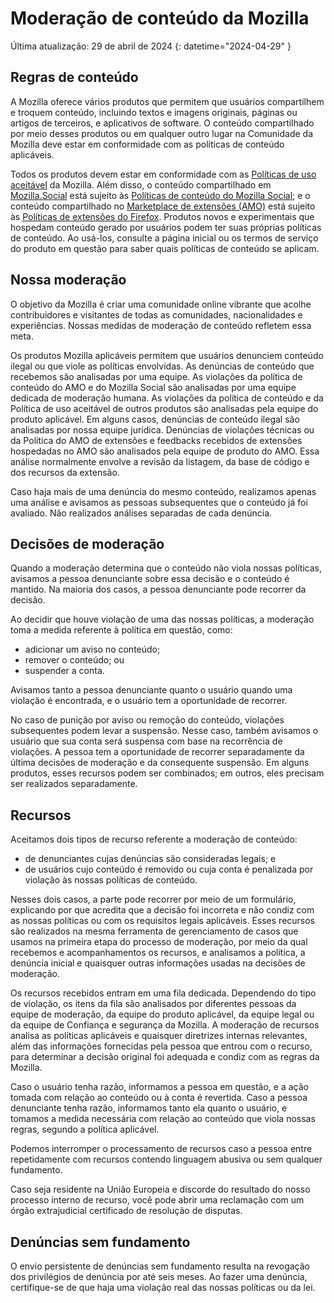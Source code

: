 # Moderação de conteúdo da Mozilla

Última atualização: 29 de abril de 2024
{: datetime="2024-04-29" }

## Regras de conteúdo

A Mozilla oferece vários produtos que permitem que usuários compartilhem e troquem conteúdo, incluindo textos e imagens originais, páginas ou artigos de terceiros, e aplicativos de software. O conteúdo compartilhado por meio desses produtos ou em qualquer outro lugar na Comunidade da Mozilla deve estar em conformidade com as políticas de conteúdo aplicáveis.

Todos os produtos devem estar em conformidade com as [Políticas de uso aceitável](https://www.mozilla.org/about/legal/acceptable-use) da Mozilla. Além disso, o conteúdo compartilhado em [Mozilla.Social](https://mozilla.social) está sujeito às [Políticas de conteúdo do Mozilla Social](https://www.mozilla.org/about/governance/policies/social-content-policies); e o conteúdo compartilhado no [Marketplace de extensões (AMO)](https://addons.mozilla.org/firefox) está sujeito às [Políticas de extensões do Firefox](https://extensionworkshop.com/documentation/publish/add-on-policies). Produtos novos e experimentais que hospedam conteúdo gerado por usuários podem ter suas próprias políticas de conteúdo. Ao usá-los, consulte a página inicial ou os termos de serviço do produto em questão para saber quais políticas de conteúdo se aplicam.

## Nossa moderação

O objetivo da Mozilla é criar uma comunidade online vibrante que acolhe contribuidores e visitantes de todas as comunidades, nacionalidades e experiências. Nossas medidas de moderação de conteúdo refletem essa meta.

Os produtos Mozilla aplicáveis permitem que usuários denunciem conteúdo ilegal ou que viole as políticas envolvidas. As denúncias de conteúdo que recebemos são analisadas por uma equipe. As violações da política de conteúdo do AMO e do Mozilla Social são analisadas por uma equipe dedicada de moderação humana. As violações da política de conteúdo e da Política de uso aceitável de outros produtos são analisadas pela equipe do produto aplicável. Em alguns casos, denúncias de conteúdo ilegal são analisadas por nossa equipe jurídica. Denúncias de violações técnicas ou da Política do AMO de extensões e feedbacks recebidos de extensões hospedadas no AMO são analisados pela equipe de produto do AMO. Essa análise normalmente envolve a revisão da listagem, da base de código e dos recursos da extensão.

Caso haja mais de uma denúncia do mesmo conteúdo, realizamos apenas uma análise e avisamos as pessoas subsequentes que o conteúdo já foi avaliado. Não realizados análises separadas de cada denúncia.

## Decisões de moderação

Quando a moderação determina que o conteúdo não viola nossas políticas, avisamos a pessoa denunciante sobre essa decisão e o conteúdo é mantido. Na maioria dos casos, a pessoa denunciante pode recorrer da decisão.

Ao decidir que houve violação de uma das nossas políticas, a moderação toma a medida referente à política em questão, como:

* adicionar um aviso no conteúdo; 
* remover o conteúdo; ou 
* suspender a conta.

Avisamos tanto a pessoa denunciante quanto o usuário quando uma violação é encontrada, e o usuário tem a oportunidade de recorrer.

No caso de punição por aviso ou remoção do conteúdo, violações subsequentes podem levar a suspensão. Nesse caso, também avisamos o usuário que sua conta será suspensa com base na recorrência de violações. A pessoa tem a oportunidade de recorrer separadamente da última decisões de moderação e da consequente suspensão. Em alguns produtos, esses recursos podem ser combinados; em outros, eles precisam ser realizados separadamente. 

## Recursos

Aceitamos dois tipos de recurso referente a moderação de conteúdo:

* de denunciantes cujas denúncias são consideradas legais; e 
* de usuários cujo conteúdo é removido ou cuja conta é penalizada por violação às nossas políticas de conteúdo.

Nesses dois casos, a parte pode recorrer por meio de um formulário, explicando por que acredita que a decisão foi incorreta e não condiz com as nossas políticas ou com os requisitos legais aplicáveis. Esses recursos são realizados na mesma ferramenta de gerenciamento de casos que usamos na primeira etapa do processo de moderação, por meio da qual recebemos e acompanhamentos os recursos, e analisamos a política, a denúncia inicial e quaisquer outras informações usadas na decisões de moderação.

Os recursos recebidos entram em uma fila dedicada. Dependendo do tipo de violação, os itens da fila são analisados por diferentes pessoas da equipe de moderação, da equipe do produto aplicável, da equipe legal ou da equipe de Confiança e segurança da Mozilla. A moderação de recursos analisa as políticas aplicáveis e quaisquer diretrizes internas relevantes, além das informações fornecidas pela pessoa que entrou com o recurso, para determinar a decisão original foi adequada e condiz com as regras da Mozilla.

Caso o usuário tenha razão, informamos a pessoa em questão, e a ação tomada com relação ao conteúdo ou à conta é revertida. Caso a pessoa denunciante tenha razão, informamos tanto ela quanto o usuário, e tomamos a medida necessária com relação ao conteúdo que viola nossas regras, segundo a política aplicável.

Podemos interromper o processamento de recursos caso a pessoa entre repetidamente com recursos contendo linguagem abusiva ou sem qualquer fundamento.

Caso seja residente na União Europeia e discorde do resultado do nosso processo interno de recurso, você pode abrir uma reclamação com um órgão extrajudicial certificado de resolução de disputas.

## Denúncias sem fundamento

O envio persistente de denúncias sem fundamento resulta na revogação dos privilégios de denúncia por até seis meses. Ao fazer uma denúncia, certifique-se de que haja uma violação real das nossas políticas ou da lei.
